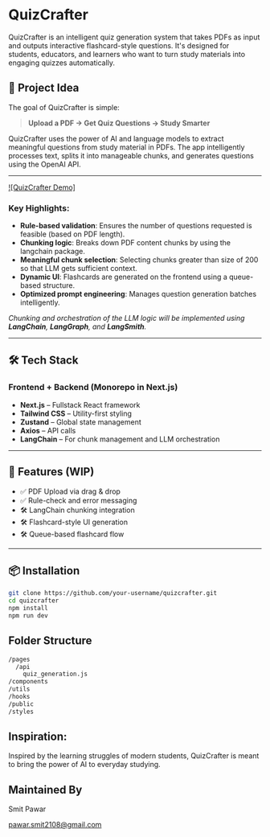 # QuizCrafter 

QuizCrafter is an intelligent quiz generation system that takes PDFs as input and outputs interactive flashcard-style questions. It's designed for students, educators, and learners who want to turn study materials into engaging quizzes automatically.

## 🚀 Project Idea

The goal of QuizCrafter is simple:
> **Upload a PDF → Get Quiz Questions → Study Smarter**

QuizCrafter uses the power of AI and language models to extract meaningful questions from study material in PDFs. The app intelligently processes text, splits it into manageable chunks, and generates questions using the OpenAI API.

---

[![QuizCrafter Demo]](https://drive.google.com/file/d/1po4CcY4O-FsDfgAGu_pDTo0Ab04ZXE6p/view?usp=drive_link)


### Key Highlights:
- **Rule-based validation**: Ensures the number of questions requested is feasible (based on PDF length).
- **Chunking logic**: Breaks down PDF content chunks by using the langchain package.
- **Meaningful chunk selection**: Selecting chunks greater than size of 200 so that LLM gets sufficient context.
- **Dynamic UI**: Flashcards are generated on the frontend using a queue-based structure.
- **Optimized prompt engineering**: Manages question generation batches intelligently.

_Chunking and orchestration of the LLM logic will be implemented using **LangChain**, **LangGraph**, and **LangSmith**._

---

## 🛠 Tech Stack

### Frontend + Backend (Monorepo in Next.js)

- **Next.js** – Fullstack React framework
- **Tailwind CSS** – Utility-first styling
- **Zustand** – Global state management
- **Axios** – API calls
- **LangChain** – For chunk management and LLM orchestration

---

## 🧪 Features (WIP)

- ✅ PDF Upload via drag & drop
- ✅ Rule-check and error messaging
- 🛠️ LangChain chunking integration
- 🛠️ Flashcard-style UI generation
- 🛠️ Queue-based flashcard flow

---

## 📦 Installation

```bash
git clone https://github.com/your-username/quizcrafter.git
cd quizcrafter
npm install
npm run dev
```

## Folder Structure

```bash
/pages
  /api
    quiz_generation.js
/components
/utils
/hooks
/public
/styles
```

## Inspiration:

Inspired by the learning struggles of modern students, QuizCrafter is meant to bring the power of AI to everyday studying.

## Maintained By 

Smit Pawar

pawar.smit2108@gmail.com

